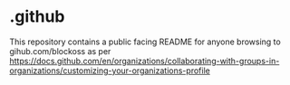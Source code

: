 # .github

This repository contains a public facing README for anyone browsing to gihub.com/blockoss as per https://docs.github.com/en/organizations/collaborating-with-groups-in-organizations/customizing-your-organizations-profile
